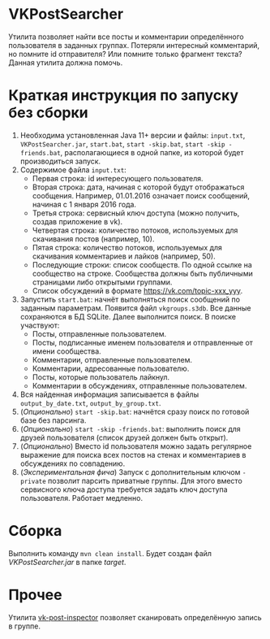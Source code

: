 # VKPostSearcher
Утилита позволяет найти все посты и комментарии определённого пользователя в заданных группах.
Потеряли интересный комментарий, но помните id отправителя? Или помните только фрагмент текста? Данная утилита должна помочь.

# Краткая инструкция по запуску без сборки
1. Необходима установленная Java 11+ версии и файлы: `input.txt`, `VKPostSearcher.jar`, `start.bat`, `start -skip.bat`, `start -skip -friends.bat`, располагающиеся в одной папке, из которой будет производиться запуск.
2. Содержимое файла `input.txt`:
    * Первая строка: id интересующего пользователя.
    * Вторая строка: дата, начиная с которой будут отображаться сообщения. Например, 01.01.2016 означает поиск сообщений, начиная с 1 января 2016 года.
    * Третья строка: сервисный ключ доступа (можно получить, создав приложение в vk).
    * Четвертая строка: количество потоков, используемых для скачивания постов (например, 10).
    * Пятая строка: количество потоков, используемых для скачивания комментариев и лайков (например, 50).
    * Последующие строки: список сообществ. По одной ссылке на сообщество на строке. Сообщества должны быть публичными страницами либо открытыми группами.
    * Список обсуждений в формате https://vk.com/topic-xxx_yyy.
3. Запустить `start.bat`: начнёт выполняться поиск сообщений по заданным параметрам. Появится файл `vkgroups.s3db`. Все данные сохраняются в БД SQLite. Далее выполнится поиск. В поиске участвуют:
    * Посты, отправленные пользователем.
    * Посты, подписанные именем пользователя и отправленные от имени сообщества.
    * Комментарии, отправленные пользователем.
    * Комментарии, адресованные пользователю.
    * Посты, которые пользователь лайкнул.
    * Комментарии в обсуждениях, отправленные пользователем.
4. Вся найденная информация записывается в файлы `output_by_date.txt`, `output_by_group.txt`.
5. (_Опционально_) `start -skip.bat`: начнётся сразу поиск по готовой базе без парсинга.
6. (_Опционально_) `start -skip -friends.bat`: выполнить поиск для друзей пользователя (список друзей должен быть открыт).
6. (_Опционально_) Вместо id пользователя можно задать регулярное выражение для поиска всех постов на стенах и комментариев в обсуждениях по совпадению.
6. (_Экспериментальная фича_) Запуск с дополнительным ключом `-private` позволит парсить приватные группы. Для этого вместо сервисного ключа доступа требуется задать ключ доступа пользователя. Работает медленно.

# Сборка
Выполнить команду `mvn clean install`. Будет создан файл _VKPostSearcher.jar_ в папке _target_.

# Прочее
Утилита [vk-post-inspector](https://github.com/iNomaD/vk-post-inspector) позволяет сканировать определённую запись в группе.
